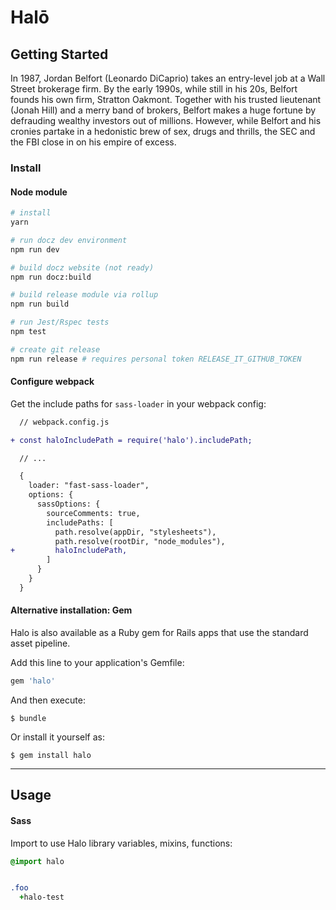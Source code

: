 # Halō

## Getting Started

In 1987, Jordan Belfort (Leonardo DiCaprio) takes an entry-level job at a Wall Street brokerage firm. By the early 1990s, while still in his 20s, Belfort founds his own firm, Stratton Oakmont. Together with his trusted lieutenant (Jonah Hill) and a merry band of brokers, Belfort makes a huge fortune by defrauding wealthy investors out of millions. However, while Belfort and his cronies partake in a hedonistic brew of sex, drugs and thrills, the SEC and the FBI close in on his empire of excess.

### Install

#### Node module

```bash
# install
yarn

# run docz dev environment
npm run dev

# build docz website (not ready)
npm run docz:build

# build release module via rollup
npm run build

# run Jest/Rspec tests
npm test

# create git release
npm run release # requires personal token RELEASE_IT_GITHUB_TOKEN

```

#### Configure webpack

Get the include paths for `sass-loader` in your webpack config:

```diff
  // webpack.config.js

+ const haloIncludePath = require('halo').includePath;

  // ...

  {
    loader: "fast-sass-loader",
    options: {
      sassOptions: {
        sourceComments: true,
        includePaths: [
          path.resolve(appDir, "stylesheets"),
          path.resolve(rootDir, "node_modules"),
+         haloIncludePath,
        ]
      }
    }
  }
```

#### Alternative installation: Gem

Halo is also available as a Ruby gem for Rails apps that use the standard asset pipeline.

Add this line to your application's Gemfile:

```ruby
gem 'halo'
```

And then execute:

    $ bundle

Or install it yourself as:

    $ gem install halo

---

## Usage

#### Sass

Import to use Halo library variables, mixins, functions:

```sass
@import halo


.foo
  +halo-test
```

